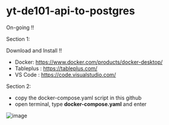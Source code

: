 # yt-de101-api-to-postgres

On-going !!

Section 1:

Download and Install !!
- Docker: https://www.docker.com/products/docker-desktop/
- Tableplus : https://tableplus.com/
- VS Code : https://code.visualstudio.com/

Section 2:
- copy the docker-compose.yaml script in this github
- open terminal, type **docker-compose.yaml** and enter


![image](https://github.com/rickichann/yt-de101-api-to-postgres/assets/53082147/5b84c480-17d5-41f2-a644-22575b1a3493)
